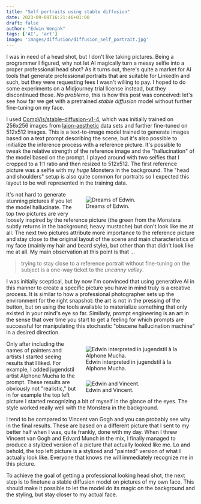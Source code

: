 ```yaml
---
title: "Self portraits using stable diffusion"
date: 2023-09-09T16:21:46+01:00
draft: false
author: "Edwin Wenink"
tags: ['AI', 'art']
image: 'images/diffusion/diffusion_self_portrait.jpg'
---
```


I was in need of a head shot, but I don't like taking pictures.
Being a programmer I figured, why not let AI magically turn a messy selfie into a proper professional head shot?
As it turns out, there's quite a market for AI tools that generate professional portraits that are suitable for LinkedIn and such, but they were requesting fees I wasn't willing to pay.
I hoped to do some experiments on a Midjourney trial license instead, but they discontinued those.
*No problemo*, this is how this post was conceived: let's see how far we get with a pretrained *stable diffusion* model without further fine-tuning on my face.

I used [CompVis/stable-diffusion-v1-4](https://huggingface.co/CompVis/stable-diffusion), which was initially trained on 256x256 images from [laion-aesthetic](https://laion.ai/blog/laion-aesthetics/) data sets and further fine-tuned on 512x512 images.
This is a text-to-image model trained to generate images based on a text prompt describing the scene, but it's also possible to initialize the inference process with a reference picture.
It's possible to tweak the relative strength of the reference image and the "hallucination" of the model based on the prompt.
I played around with two selfies that I cropped to a 1:1 ratio and then resized to 512x512.
The first reference picture was a selfie with my *huge* Monstera in the background.
The "head and shoulders" setup is also quite common for portraits so I expected this layout to be well represented in the training data.

<figure style="width: 50%; margin-left: 20px; margin-bottom: 10px; float: right;">
<img src="/images/diffusion/not_quite_edwin.jpg" alt="Dreams of Edwin." />
<figcaption>Dreams of Edwin.</figcaption>
</figure>

It's not hard to generate stunning pictures if you let the model hallucinate.
The top two pictures are very loosely inspired by the reference picture (the green from the Monstera subtly returns in the background; heavy mustache) but don't look like me at all.
The next two pictures attribute more importance to the reference picture and stay close to the original layout of the scene and main characteristics of my face (mainly my hair and beard style), but other than that didn't look like me at all.
My main observation at this point is that ...

> trying to stay close to a reference portrait without fine-tuning on the subject is a one-way ticket to the *uncanny valley*.

I was initially sceptical, but by now I'm convinced that using generative AI in this manner to create a specific picture you have in mind truly is a creative process.
It is similar to how a professional photographer sets up the environment for the right snapshot: the art is not in the pressing of the button, but on using the tools available to materialize something that only existed in your mind's eye so far.
Similarly, prompt engineering is an art in the sense that over time you start to get a feeling for which prompts are successful for manipulating this stochastic "obscene hallucination machine" in a desired direction.

<figure style="width: 50%; margin-left: 20px; margin-bottom: 10px; float: right;">
<img src="/images/diffusion/edwin_alphone_mucha.jpg" alt="Edwin interpreted in jugendstil à la Alphone Mucha." />
<figcaption>Edwin interpreted in jugendstil à la Alphone Mucha.</figcaption>
</figure>

<figure style="width: 50%; margin-left: 20px; margin-bottom: 10px; float: right;">
<img src="/images/diffusion/edwin_and_vincent.jpg" alt="Edwin and Vincent." />
<figcaption>Edwin and Vincent.</figcaption>
</figure>

Only after including the names of painters and artists I started seeing results that I liked.
For example, I added jugendstil artist Alphone Mucha to the prompt.
These results are obviously not "realistic," but in for example the top left picture I started recognizing a bit of myself in the glance of the eyes.
The style worked really well with the Monstera in the background.

I tend to be compared to Vincent van Gogh and you can probably see why in the final results.
These are based on a different picture that I sent to my better half when I was, quite frankly, done with my day.
When I threw Vincent van Gogh and Edvard Munch in the mix, I finally managed to produce a stylized version of a picture that actually looked like me.
Lo and behold, the top left picture is a stylized and "painted" version of what I actually look like.
Everyone that knows me will immediately recognize me in this picture.

To achieve the goal of getting a professional looking head shot, the next step is to finetune a stable diffusion model on pictures of my own face.
This should make it possible to let the model do its magic on the background and the styling, but stay closer to my actual face.
